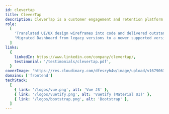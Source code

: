 ```yaml
---
id: clevertap
title: CleverTap
description: CleverTap is a customer engagement and retention platform that provides the functionality to integrate app analytics and marketing.
role:
  [
    'Translated UI/UX design wireframes into code and delivered outstanding, pixel-perfect and responsive visual components for the dashboard using Vue JS.',
    'Migrated Dashboard from legacy versions to a newer supported versions.',
  ]
links:
  {
    linkedIn: https://www.linkedin.com/company/clevertap/,
    testimonial: '/testimonials/clevertap.pdf',
  }
coverImage: 'https://res.cloudinary.com/dfesryh4w/image/upload/v1679063603/portfolio/work/clevertap_rqlksf.b314b510_n8t4zw.webp'
domains: ['frontend']
techStack:
  [
    { link: '/logos/vue.png', alt: 'Vue JS' },
    { link: '/logos/vuetify.png', alt: 'Vuetify (Material UI)' },
    { link: '/logos/bootstrap.png', alt: 'Bootstrap' },
  ]
---
```

